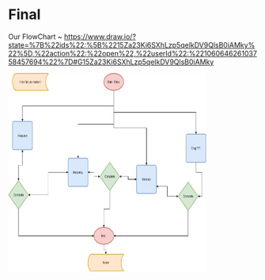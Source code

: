 # Final
Our FlowChart ~ https://www.draw.io/?state=%7B%22ids%22:%5B%2215Za23Ki6SXhLzp5qelkDV9QlsB0iAMky%22%5D,%22action%22:%22open%22,%22userId%22:%22106064626103758457694%22%7D#G15Za23Ki6SXhLzp5qelkDV9QlsB0iAMky

<img src="C# Final.jpg" height = "400" width ="400">
